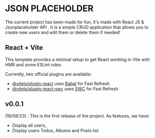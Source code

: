 # JSON PLACEHOLDER
The current project has been made for fun, it's made with React JS & Jsonplaceholder API
. It is a simple CRUD application that allows you to create new users and edit them or delete them if needed!
## React + Vite
This template provides a minimal setup to get React working in Vite with HMR and some ESLint rules.

Currently, two official plugins are available:

- [@vitejs/plugin-react](https://github.com/vitejs/vite-plugin-react/blob/main/packages/plugin-react/README.md) uses [Babel](https://babeljs.io/) for Fast Refresh
- [@vitejs/plugin-react-swc](https://github.com/vitejs/vite-plugin-react-swc) uses [SWC](https://swc.rs/) for Fast Refresh

## v0.0.1
(16/08/23) : This is the first release of the project. As features, we have:
- Display all users,
- Display users Todos, Albums and Posts list
